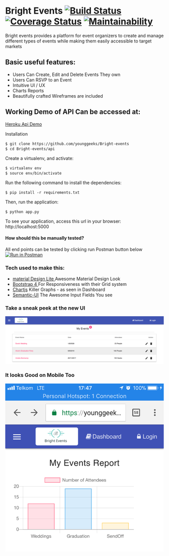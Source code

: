 # Bright Events [![Build Status](https://travis-ci.org/younggeeks/Bright-events.svg?branch=master)](https://travis-ci.org/younggeeks/Bright-events)  [![Coverage Status](https://coveralls.io/repos/github/younggeeks/Bright-events/badge.svg?branch=master)](https://coveralls.io/github/younggeeks/Bright-events?branch=master) [![Maintainability](https://api.codeclimate.com/v1/badges/1416fa108e68305d492e/maintainability)](https://codeclimate.com/github/younggeeks/Bright-events/maintainability)
              
Bright events provides a platform for event organizers to create and manage different types of events while making them easily accessible to target markets

## Basic useful features:

 * Users Can Create, Edit and Delete Events They own
 * Users Can RSVP to an Event
 * Intuitive UI / UX
 * Charts Reports
 * Beautifully crafted Wireframes are included


## Working Demo of API Can be accessed at:
   [Heroku Api Demo ](https://bright-event.herokuapp.com/api/v1/events)

Installation
```
$ git clone https://github.com/younggeeks/Bright-events
$ cd Bright-events/api
```
Create a virtualenv, and activate:
```
$ virtualenv env 
$ source env/bin/activate   
```
Run the following command to install the dependencies:
```
$ pip install -r requirements.txt
```
Then, run the application:
```
$ python app.py
```
To see your application, access this url in your browser: http://localhost:5000




#### How should this be manually tested?
All end points can be tested by clicking run Postman button below
[![Run in Postman](https://run.pstmn.io/button.svg)](https://app.getpostman.com/run-collection/3fc163c59b314fdebeb7)

### Tech used to make this:

 * [material Design Lite ](https://getmdl.io/) Awesome Material Design Look
 * [Bootstrap 4 ](http://getbootstrap.com/) For Responsiveness with their Grid system
 * [Chartjs](chartjs.org) Killer Graphs - as seen in Dashboard
 * [Semantic-UI](semantic-ui.com) The Awesome Input Fields You see
 
### Take a sneak peek at the new UI

![Screenshot](https://raw.githubusercontent.com/younggeeks/Bright-events/screenshots/screenshots/deskto.png)

### It looks Good on Mobile Too 

![Mobile Screen](https://github.com/younggeeks/Bright-events/blob/screenshots/screenshots/mobile.PNG?raw=true)

